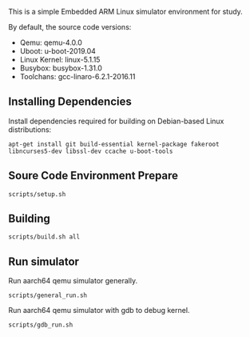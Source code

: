 This is a simple Embedded ARM Linux simulator environment for study.

By default, the source code versions:
* Qemu: qemu-4.0.0
* Uboot: u-boot-2019.04
* Linux Kernel: linux-5.1.15
* Busybox: busybox-1.31.0
* Toolchans: gcc-linaro-6.2.1-2016.11

## Installing Dependencies
Install dependencies required for building on Debian-based Linux distributions:
```
apt-get install git build-essential kernel-package fakeroot libncurses5-dev libssl-dev ccache u-boot-tools
```

## Soure Code Environment Prepare
```
scripts/setup.sh
```

## Building
```
scripts/build.sh all
```

## Run simulator
Run aarch64 qemu simulator generally.
```
scripts/general_run.sh
```
Run aarch64 qemu simulator with gdb to debug kernel.
```
scripts/gdb_run.sh
```

